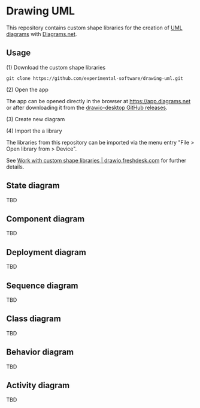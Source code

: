# Drawing UML

This repository contains custom shape libraries for the creation of [UML diagrams](https://www.uml-diagrams.org) with [Diagrams.net](https://en.wikipedia.org/wiki/Diagrams.net).

## Usage

(1) Download the custom shape libraries

```
git clone https://github.com/experimental-software/drawing-uml.git
```

(2) Open the app

The app can be opened directly in the browser at https://app.diagrams.net or after downloading it from the [drawio-desktop GitHub releases](https://github.com/jgraph/drawio-desktop/releases/latest).

(3) Create new diagram

(4) Import the a library

The libraries from this repository can be imported via the menu entry "File > Open library from > Device".

See [Work with custom shape libraries | drawio.freshdesk.com](https://drawio.freshdesk.com/support/solutions/articles/16000067790-work-with-custom-shape-libraries) for further details.

## State diagram

TBD

## Component diagram

TBD

## Deployment diagram

TBD

## Sequence diagram

TBD

## Class diagram

TBD

## Behavior diagram

TBD

## Activity diagram

TBD
